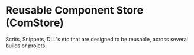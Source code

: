 # Reusable Component Store (ComStore)

Scrits, Snippets, DLL's etc that are designed to be reusable, across several builds or projets.